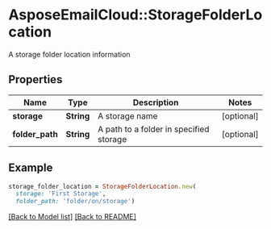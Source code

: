 # AsposeEmailCloud::StorageFolderLocation

A storage folder location information             

## Properties
Name | Type | Description | Notes
---- | ---- | ----------- | -----
**storage** |**String** | A storage name              | [optional] 
**folder_path** |**String** | A path to a folder in specified storage              | [optional] 


## Example
```ruby
storage_folder_location = StorageFolderLocation.new(
  storage: 'First Storage',
  folder_path: 'folder/on/storage')
```


[[Back to Model list]](Models.md) [[Back to README]](README.md)
